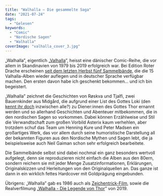 ```yaml
---
title: "Walhalla – Die gesammelte Saga"
date: "2021-07-24"
tags:
  - "Gelesen"
keywords:
  - "Comic"
  - "Nordische Sagen"
  - "Walhalla"
coverImage: "valhalla_cover_3.jpg"
---
```


„Walhalla”, eigentlich „[Valhalla](https://da.wikipedia.org/wiki/Valhalla_(tegneserie))”, heisst eine dänischer Comic-Reihe, die vor allem in Skandinavien von 1979 bis 2019 erfolgreich war. Bei Edition Roter Drache erscheinen [seit dem letzten Herbst fünf Sammelbände](https://www.comic.de/2020/08/die-walhalla-baende-beschaeftigen-mich-ueber-jahre-hinaus/), die die 15 Valhalla-Alben wieder auflegen und in deutscher Sprache verfügbar machen. Den ersten davon habe ich geschenkt bekommen… und ich bin begeistert.

„Walhalla” zeichnet die Geschichten von Røskva und Tjalfi, zwei Bauernkinder aus Midgård, die aufgrund einer List des Gottes Loki (den [kennt ihr doch](https://de.wikipedia.org/wiki/Loki_(Fernsehserie)) inzwischen alle?) zu Diener:innen des Gottes Thor ernannt werden und so allerhand Geschichten und Abenteuer mitbekommen, die in den nordischen Sagen so vorkommen. Dabei können Erzählweise und Stil die Verwandtschaft zum großen Vorbild Asterix kaum verhehlen, aber trotzdem schuf das Team um Henning Kure und Peter Madsen ein großartiges Werk, das vor allem durch seine humoristische Darstellung all der bekannten Figuren aus den Nordische Mythen und Sagen lebt, die ja beispielsweise auch Neil Gaiman schon sehr erfolgreich bearbeitete.

Die Sammelbände selbst sind dabei nochmal ein ganz besonders wertvoll aufgelegt, denn sie reproduzieren nicht einfach die Alben aus den 80ern, sondern reichern sie mit jeder Menge Zusatzinformationen, Erklärungen, Originalskizzen und Herleitungen von den Originalquellen an. Das ganze ist dann in ein wirklich fettes Hardcover mit Goldprägung eingebunden.

Übrigens: „Walhalla” gab es 1986 auch als [Zeichentrick-Film](https://de.wikipedia.org/wiki/Walhalla_(Film)), sowie die Realverfilmung „[Walhalla - Die Legende von Thor](https://amzn.to/2W55NLl)” von 2019.
